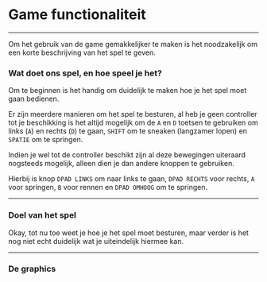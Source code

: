 # Game functionaliteit

---

Om het gebruik van de game gemakkelijker te maken is het noodzakelijk om 
een korte beschrijving van het spel te geven.

### Wat doet ons spel, en hoe speel je het?

Om te beginnen is het handig om duidelijk te maken hoe je het spel moet 
gaan bedienen.

Er zijn meerdere manieren om het spel te besturen, al heb je geen controller
tot je beschikking is het altijd mogelijk om de `A` en `D` toetsen te gebruiken om 
links (`A`) en rechts (`D`) te gaan, `SHIFT` om te sneaken (langzamer lopen) en 
`SPATIE` om te springen.

Indien je wel tot de controller beschikt zijn al deze bewegingen uiteraard
nogsteeds mogelijk, alleen dien je dan andere knoppen te gebruiken.

Hierbij is knop `DPAD LINKS` om naar links te gaan, `DPAD RECHTS` voor rechts,
`A` voor springen, `B` voor rennen en `DPAD OMHOOG` om te springen.

---

### Doel van het spel

Okay, tot nu toe weet je hoe je het spel moet besturen, maar verder is het nog
niet echt duidelijk wat je uiteindelijk hiermee kan.



---

### De graphics


